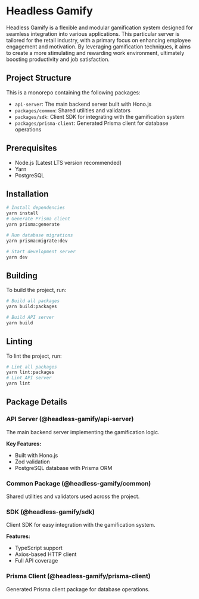 # Headless Gamify

Headless Gamify is a flexible and modular gamification system designed for seamless integration into various applications. This particular server is tailored for the retail industry, with a primary focus on enhancing employee engagement and motivation. By leveraging gamification techniques, it aims to create a more stimulating and rewarding work environment, ultimately boosting productivity and job satisfaction.

## Project Structure

This is a monorepo containing the following packages:

- `api-server`: The main backend server built with Hono.js
- `packages/common`: Shared utilities and validators
- `packages/sdk`: Client SDK for integrating with the gamification system
- `packages/prisma-client`: Generated Prisma client for database operations

## Prerequisites

- Node.js (Latest LTS version recommended)
- Yarn
- PostgreSQL

## Installation

```bash
# Install dependencies
yarn install
# Generate Prisma client
yarn prisma:generate

# Run database migrations
yarn prisma:migrate:dev

# Start development server
yarn dev
```

## Building

To build the project, run:

```bash
# Build all packages
yarn build:packages

# Build API server
yarn build
```

## Linting
To lint the project, run:

```bash
# Lint all packages
yarn lint:packages
# Lint API server
yarn lint
```

## Package Details

### API Server (@headless-gamify/api-server)

The main backend server implementing the gamification logic.

**Key Features:**

- Built with Hono.js
- Zod validation
- PostgreSQL database with Prisma ORM

### Common Package (@headless-gamify/common)

Shared utilities and validators used across the project.

### SDK (@headless-gamify/sdk)

Client SDK for easy integration with the gamification system.

**Features:**

- TypeScript support
- Axios-based HTTP client
- Full API coverage

### Prisma Client (@headless-gamify/prisma-client)

Generated Prisma client package for database operations.
